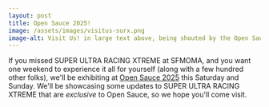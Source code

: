 ```yaml
---
layout: post
title: Open Sauce 2025!
image: /assets/images/visitus-surx.png
image-alt: Visit Us! in large text above, being shouted by the Open Sauce logo. The SUPER ULTRA RACING XTREME arcade table is in the center of the image, being sat on by the Godot Mascot. Below are the details for the event: July 18th-20th, Tickets available at OPENSAUCE.com.
---
```


If you missed SUPER ULTRA RACING XTREME at SFMOMA, and you want one weekend to experience it all for yourself (along with a few hundred other folks), we'll be exhibiting at [Open Sauce 2025](https://opensauce.com/) this Saturday and Sunday. We'll be showcasing some updates to SUPER ULTRA RACING XTREME that are *exclusive* to Open Sauce, so we hope you'll come visit<!--more-->.